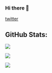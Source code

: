 ### Hi there 👋

[twitter](https://www.twitter.com/BlazingTide)


## GitHub Stats:
![](https://github-readme-stats.vercel.app/api?username=BlazingTide&show_icons=true&count_private=true)

![](https://github-readme-stats.vercel.app/api/top-langs/?username=BlazingTide)

![](https://github-profile-trophy.vercel.app/?username=BlazingTide)
